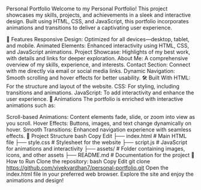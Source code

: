Personal Portfolio
Welcome to my Personal Portfolio! This project showcases my skills, projects, and achievements in a sleek and interactive design. Built using HTML, CSS, and JavaScript, this portfolio incorporates animations and transitions to deliver a captivating user experience.

🌟 Features
Responsive Design: Optimized for all devices—desktop, tablet, and mobile.
Animated Elements: Enhanced interactivity using HTML, CSS, and JavaScript animations.
Project Showcase: Highlights of my best work, with details and links for deeper exploration.
About Me: A comprehensive overview of my skills, experience, and interests.
Contact Section: Connect with me directly via email or social media links.
Dynamic Navigation: Smooth scrolling and hover effects for better usability.
🛠️ Built With
HTML: For the structure and layout of the website.
CSS: For styling, including transitions and animations.
JavaScript: To add interactivity and enhance the user experience.
🎨 Animations
The portfolio is enriched with interactive animations such as:

Scroll-based Animations: Content elements fade, slide, or zoom into view as you scroll.
Hover Effects: Buttons, images, and text change dynamically on hover.
Smooth Transitions: Enhanced navigation experience with seamless effects.
📂 Project Structure
bash
Copy
Edit
├── index.html         # Main HTML file
├── style.css          # Stylesheet for the website
├── script.js          # JavaScript for animations and interactivity
├── assets/            # Folder containing images, icons, and other assets
├── README.md          # Documentation for the project
🚀 How to Run
Clone the repository:
bash
Copy
Edit
git clone https://github.com/vivekvardhan7/personal-portfolio.git
Open the index.html file in your preferred web browser.
Explore the site and enjoy the animations and design!
